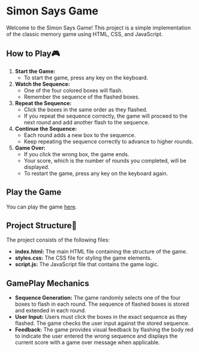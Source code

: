 # Simon Says Game
Welcome to the Simon Says Game! This project is a simple implementation of the classic memory game using HTML, CSS, and JavaScript.

## How to Play🎮
  1. **Start the Game:**
     - To start the game, press any key on the keyboard.
  2. **Watch the Sequence:**
     - One of the four colored boxes will flash.
     - Remember the sequence of the flashed boxes.
  3. **Repeat the Sequence:**
     - Click the boxes in the same order as they flashed.
     - If you repeat the sequence correctly, the game will proceed to the next round and add another flash to the sequence.
  4. **Continue the Sequence:**
     - Each round adds a new box to the sequence.
     - Keep repeating the sequence correctly to advance to higher rounds.
  5. **Game Over:**
     - If you click the wrong box, the game ends.
     - Your score, which is the number of rounds you completed, will be displayed.
     - To restart the game, press any key on the keyboard again.

## Play the Game
You can play the game [here](https://siniekoo19.github.io/Simon-Says-Game/).

## Project Structure🚀
The project consists of the following files:
  - **index.html:** The main HTML file containing the structure of the game.
  - **styles.css:** The CSS file for styling the game elements.
  - **script.js:** The JavaScript file that contains the game logic.

## GamePlay Mechanics
  - **Sequence Generation:** The game randomly selects one of the four boxes to flash in each round. The sequence of flashed boxes is stored and extended in each round.
  - **User Input:** Users must click the boxes in the exact sequence as they flashed. The game checks the user input against the stored sequence.
  - **Feedback:** The game provides visual feedback by flashing the body red to indicate the user entered the wrong sequence and displays the current score with a game over message when applicable.
